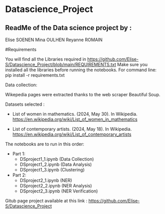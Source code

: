 # Datascience_Project
##  ReadMe of the Data science project by : 

Elise SOENEN
Mina OULHEN
Reyanne ROMAIN


#Requirements 

You will find all the Libraries required in https://github.com/Elise-S/Datascience_Project/blob/main/REQUIREMENTS.txt
Make sure you installed all the libraries before running the notebooks.
For command line: pip install -r requirements.txt

Data collection: 

Wikepedia pages were extracted thanks to the web scraper Beautiful Soup.

Datasets selected :

- List of women in mathematics. (2024, May 30). In Wikipedia. https://en.wikipedia.org/wiki/List_of_women_in_mathematics

- List of contemporary artists. (2024, May 18). In Wikipedia. https://en.wikipedia.org/wiki/List_of_contemporary_artists


The notebooks are to run in this order:
- Part 1:
    - DSproject1_1.ipynb (Data Collection)
    - DSproject1_2.ipynb (Data Analysis)
    - DSproject1_3.ipynb (Clustering)
- Part 2:
    - DSproject2_1.ipynb (NER)
    - DSproject2_2.ipynb (NER Analysis)
    - DSproject2_3.ipynb (NER Verification)


Gitub page project available at this link : https://github.com/Elise-S/Datascience_Project
